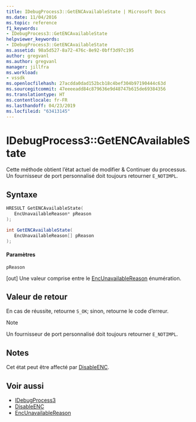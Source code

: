 ```yaml
---
title: IDebugProcess3::GetENCAvailableState | Microsoft Docs
ms.date: 11/04/2016
ms.topic: reference
f1_keywords:
- IDebugProcess3::GetENCAvailableState
helpviewer_keywords:
- IDebugProcess3::GetENCAvailableState
ms.assetid: 98a5d527-8a72-476c-8e92-0bff3d97c195
author: gregvanl
ms.author: gregvanl
manager: jillfra
ms.workload:
- vssdk
ms.openlocfilehash: 27acdda0dad152bcb18c4bef304b97190444c63d
ms.sourcegitcommit: 47eeeeadd84c879636e9d48747b615de69384356
ms.translationtype: HT
ms.contentlocale: fr-FR
ms.lasthandoff: 04/23/2019
ms.locfileid: "63413145"
---
```

# <a name="idebugprocess3getencavailablestate"></a>IDebugProcess3::GetENCAvailableState
Cette méthode obtient l’état actuel de modifier & Continuer du processus. Un fournisseur de port personnalisé doit toujours retourner `E_NOTIMPL`.

## <a name="syntax"></a>Syntaxe

```cpp
HRESULT GetENCAvailableState(
   EncUnavailableReason* pReason
);
```

```csharp
int GetENCAvailableState(
   EncUnavailableReason[] pReason
);
```

#### <a name="parameters"></a>Paramètres
 `pReason`

 [out] Une valeur comprise entre le [EncUnavailableReason](../../../extensibility/debugger/reference/encunavailablereason.md) énumération.

## <a name="return-value"></a>Valeur de retour
 En cas de réussite, retourne `S_OK`; sinon, retourne le code d’erreur.

> [!NOTE]
> Un fournisseur de port personnalisé doit toujours retourner `E_NOTIMPL`.

## <a name="remarks"></a>Notes
 Cet état peut être affecté par [DisableENC](../../../extensibility/debugger/reference/idebugprocess3-disableenc.md).

## <a name="see-also"></a>Voir aussi
- [IDebugProcess3](../../../extensibility/debugger/reference/idebugprocess3.md)
- [DisableENC](../../../extensibility/debugger/reference/idebugprocess3-disableenc.md)
- [EncUnavailableReason](../../../extensibility/debugger/reference/encunavailablereason.md)